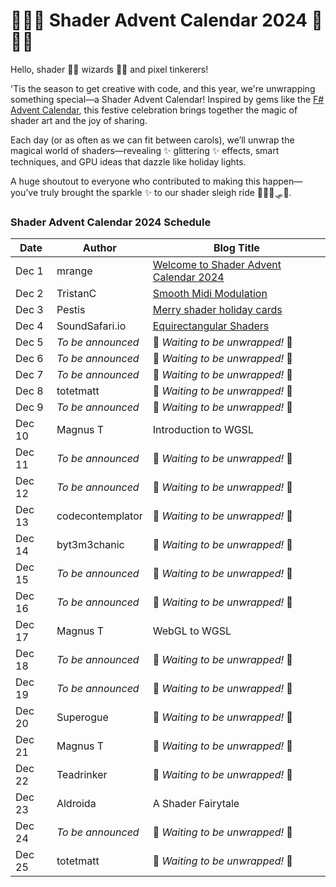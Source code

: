 # 🎄✨🎉 Shader Advent Calendar 2024 🎉✨🎄

Hello, shader 🧙‍♂️ wizards 🧙‍♂️ and pixel tinkerers!

'Tis the season to get creative with code, and this year, we're unwrapping something special—a Shader Advent Calendar! Inspired by gems like the [F# Advent Calendar](https://sergeytihon.com/fsadvent/), this festive celebration brings together the magic of shader art and the joy of sharing.

Each day (or as often as we can fit between carols), we’ll unwrap the magical world of shaders—revealing ✨ glittering ✨ effects, smart techniques, and GPU ideas that dazzle like holiday lights.

A huge shoutout to everyone who contributed to making this happen—you’ve truly brought the sparkle ✨ to our shader sleigh ride 🦌🦌🦌🛷🎅.

### Shader Advent Calendar 2024 Schedule

| Date    | Author                  | Blog Title                                |
|---------|-------------------------|-------------------------------------------|
| Dec 1   | mrange                  | [Welcome to Shader Advent Calendar 2024](day-01/README.md)|
| Dec 2   | TristanC                | [Smooth Midi Modulation](day-02/SmoothMidiModulation.md)|
| Dec 3   | Pestis                  | [Merry shader holiday cards](day-03/README.md)|
| Dec 4   | SoundSafari.io          | [Equirectangular Shaders](day-04/README.md)|
| Dec 5   | *To be announced*       | 🎁 *Waiting to be unwrapped!* 🎁         |
| Dec 6   | *To be announced*       | 🎀 *Waiting to be unwrapped!* 🎀         |
| Dec 7   | *To be announced*       | 🎁 *Waiting to be unwrapped!* 🎁         |
| Dec 8   | totetmatt               | 🎀 *Waiting to be unwrapped!* 🎀         |
| Dec 9   | *To be announced*       | 🎁 *Waiting to be unwrapped!* 🎁         |
| Dec 10  | Magnus T                | Introduction to WGSL                      |
| Dec 11  | *To be announced*       | 🎁 *Waiting to be unwrapped!* 🎁         |
| Dec 12  | *To be announced*       | 🎀 *Waiting to be unwrapped!* 🎀         |
| Dec 13  | codecontemplator        | 🎁 *Waiting to be unwrapped!* 🎁         |
| Dec 14  | byt3m3chanic            | 🎀 *Waiting to be unwrapped!* 🎀         |
| Dec 15  | *To be announced*       | 🎁 *Waiting to be unwrapped!* 🎁         |
| Dec 16  | *To be announced*       | 🎀 *Waiting to be unwrapped!* 🎀         |
| Dec 17  | Magnus T                | WebGL to WGSL                             |
| Dec 18  | *To be announced*       | 🎀 *Waiting to be unwrapped!* 🎀         |
| Dec 19  | *To be announced*       | 🎁 *Waiting to be unwrapped!* 🎁         |
| Dec 20  | Superogue               | 🎀 *Waiting to be unwrapped!* 🎀         |
| Dec 21  | Magnus T                | 🎁 *Waiting to be unwrapped!* 🎁         |
| Dec 22  | Teadrinker              | 🎀 *Waiting to be unwrapped!* 🎀         |
| Dec 23  | Aldroida                | A Shader Fairytale                        |
| Dec 24  | *To be announced*       | 🎀 *Waiting to be unwrapped!* 🎀         |
| Dec 25  | totetmatt               | 🎁 *Waiting to be unwrapped!* 🎁         |
